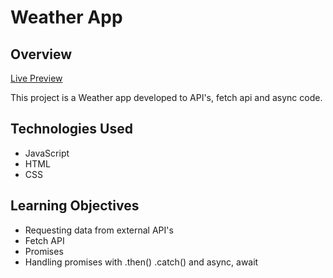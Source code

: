 # Weather App

## Overview

[Live Preview](https://batoomer.github.io/web-dev-toy-projects/weather-app/index.html)

This project is a Weather app developed to API's, fetch api and async code.

## Technologies Used

- JavaScript
- HTML
- CSS

## Learning Objectives

- Requesting data from external API's
- Fetch API
- Promises 
- Handling promises with .then() .catch() and async, await
